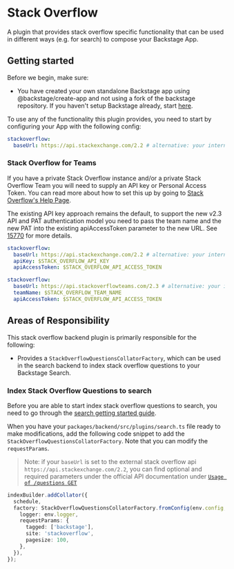 # Stack Overflow

A plugin that provides stack overflow specific functionality that can be used in different ways (e.g. for search) to compose your Backstage App.

## Getting started

Before we begin, make sure:

- You have created your own standalone Backstage app using @backstage/create-app and not using a fork of the backstage repository. If you haven't setup Backstage already, start [here](https://backstage.io/docs/getting-started/).

To use any of the functionality this plugin provides, you need to start by configuring your App with the following config:

```yaml
stackoverflow:
  baseUrl: https://api.stackexchange.com/2.2 # alternative: your internal stack overflow instance
```

### Stack Overflow for Teams

If you have a private Stack Overflow instance and/or a private Stack Overflow Team you will need to supply an API key or Personal Access Token. You can read more about how to set this up by going to [Stack Overflow's Help Page](https://stackoverflow.help/en/articles/4385859-stack-overflow-for-teams-api).

The existing API key approach remains the default, to support the new v2.3 API and PAT authentication model you need to pass the team name and the new PAT into the existing apiAccessToken parameter to the new URL. See [15770](https://github.com/backstage/backstage/issues/15770) for more details.

```yaml
stackoverflow:
  baseUrl: https://api.stackexchange.com/2.2 # alternative: your internal stack overflow instance
  apiKey: $STACK_OVERFLOW_API_KEY
  apiAccessToken: $STACK_OVERFLOW_API_ACCESS_TOKEN
```

```yaml
stackoverflow:
  baseUrl: https://api.stackoverflowteams.com/2.3 # alternative: your internal stack overflow instance
  teamName: $STACK_OVERFLOW_TEAM_NAME
  apiAccessToken: $STACK_OVERFLOW_API_ACCESS_TOKEN
```

## Areas of Responsibility

This stack overflow backend plugin is primarily responsible for the following:

- Provides a `StackOverflowQuestionsCollatorFactory`, which can be used in the search backend to index stack overflow questions to your Backstage Search.

### Index Stack Overflow Questions to search

Before you are able to start index stack overflow questions to search, you need to go through the [search getting started guide](https://backstage.io/docs/features/search/getting-started).

When you have your `packages/backend/src/plugins/search.ts` file ready to make modifications, add the following code snippet to add the `StackOverflowQuestionsCollatorFactory`. Note that you can modify the `requestParams`.

> Note: if your `baseUrl` is set to the external stack overflow api `https://api.stackexchange.com/2.2`, you can find optional and required parameters under the official API documentation under [`Usage of /questions GET`](https://api.stackexchange.com/docs/questions)

```ts
indexBuilder.addCollator({
  schedule,
  factory: StackOverflowQuestionsCollatorFactory.fromConfig(env.config, {
    logger: env.logger,
    requestParams: {
      tagged: ['backstage'],
      site: 'stackoverflow',
      pagesize: 100,
    },
  }),
});
```
